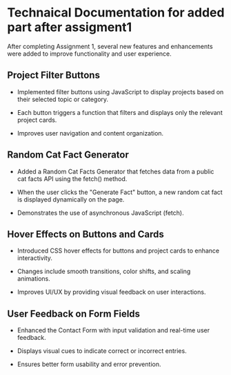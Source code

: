 # Technaical Documentation for added part after assigment1 
After completing Assignment 1, several new features and enhancements were added to improve functionality and user experience.

## Project Filter Buttons

* Implemented filter buttons using JavaScript to display projects based on their selected topic or category.

* Each button triggers a function that filters and displays only the relevant project cards.

* Improves user navigation and content organization.

## Random Cat Fact Generator

* Added a Random Cat Facts Generator that fetches data from a public cat facts API using the fetch() method.

* When the user clicks the "Generate Fact" button, a new random cat fact is displayed dynamically on the page.

* Demonstrates the use of asynchronous JavaScript (fetch).

## Hover Effects on Buttons and Cards

* Introduced CSS hover effects for buttons and project cards to enhance interactivity.

* Changes include smooth transitions, color shifts, and scaling animations.

* Improves UI/UX by providing visual feedback on user interactions.

## User Feedback on Form Fields

* Enhanced the Contact Form with input validation and real-time user feedback.

* Displays visual cues to indicate correct or incorrect entries.

* Ensures better form usability and error prevention.

